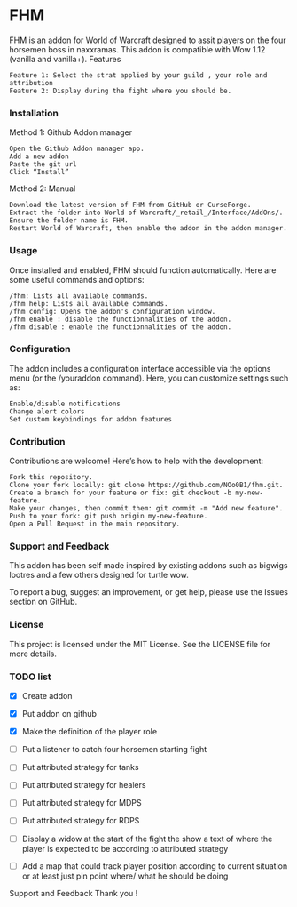 # FHM

FHM is an addon for World of Warcraft designed to assit players on the four horsemen boss in naxxramas. This addon is compatible with Wow 1.12 (vanilla and vanilla+).
Features

    Feature 1: Select the strat applied by your guild , your role and attribution
    Feature 2: Display during the fight where you should be.

### Installation
Method 1: Github Addon manager

    Open the Github Addon manager app.
    Add a new addon
    Paste the git url
    Click “Install”

Method 2: Manual

    Download the latest version of FHM from GitHub or CurseForge.
    Extract the folder into World of Warcraft/_retail_/Interface/AddOns/.
    Ensure the folder name is FHM.
    Restart World of Warcraft, then enable the addon in the addon manager.

### Usage

Once installed and enabled, FHM should function automatically. Here are some useful commands and options:

    /fhm: Lists all available commands.
    /fhm help: Lists all available commands.
    /fhm config: Opens the addon's configuration window.
    /fhm enable : disable the functionnalities of the addon.
    /fhm disable : enable the functionnalities of the addon.

### Configuration

The addon includes a configuration interface accessible via the options menu (or the /youraddon command). Here, you can customize settings such as:

    Enable/disable notifications
    Change alert colors
    Set custom keybindings for addon features

### Contribution

Contributions are welcome! Here’s how to help with the development:

    Fork this repository.
    Clone your fork locally: git clone https://github.com/NOo0B1/fhm.git.
    Create a branch for your feature or fix: git checkout -b my-new-feature.
    Make your changes, then commit them: git commit -m "Add new feature".
    Push to your fork: git push origin my-new-feature.
    Open a Pull Request in the main repository.

### Support and Feedback

This addon has been self made inspired by existing addons such as bigwigs lootres and a few others designed for turtle wow.

To report a bug, suggest an improvement, or get help, please use the Issues section on GitHub.

### License

This project is licensed under the MIT License. See the LICENSE file for more details.


### TODO list


- [x] Create addon
- [x] Put addon on github
- [x] Make the definition of the player role
- [ ] Put a listener to catch four horsemen starting fight
- [ ] Put attributed strategy for tanks
- [ ] Put attributed strategy for healers
- [ ] Put attributed strategy for MDPS
- [ ] Put attributed strategy for RDPS
- [ ] Display a widow at the start of the fight the show a text of where the player is expected to be according to attributed strategy
- [ ] Add a map that could track player position according to current situation or at least just pin point where/ what he should be doing



Support and Feedback
Thank you !